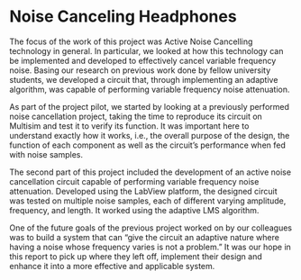 # Noise Canceling Headphones
The focus of the work of this project was Active Noise Cancelling technology in general. In particular, we looked at how this technology can be implemented and developed to effectively cancel variable frequency noise. Basing our research on previous work done by fellow university students, we developed a circuit that, through implementing an adaptive algorithm, was capable of performing variable frequency noise attenuation.

As part of the project pilot, we started by looking at a previously performed noise cancellation project, taking the time to reproduce its circuit on Multisim and test it to verify its function. It was important here to understand exactly how it works, i.e., the overall purpose of the design, the function of each component as well as the circuit’s performance when fed with noise samples.

The second part of this project included the development of an active noise cancellation circuit capable of performing variable frequency noise attenuation. Developed using the LabView platform, the designed circuit was tested on multiple noise samples, each of different varying amplitude, frequency, and length. It worked using the adaptive LMS algorithm.

One of the future goals of the previous project worked on by our colleagues was to build a system that can “give the circuit an adaptive nature where having a noise whose frequency varies is not a problem.” It was our hope in this report to pick up where they left off, implement their design and enhance it into a more effective and applicable system.
